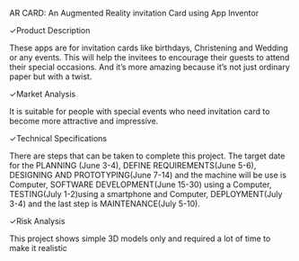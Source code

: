 AR CARD: An Augmented Reality invitation Card using App Inventor

✓Product Description

These apps are for invitation cards like birthdays, 
Christening and Wedding or any events. This will help the invitees to encourage
their guests to attend their special occasions. And it’s more amazing because it’s not 
just ordinary paper but with a twist.

✓Market Analysis

It is suitable for people with special events who
need invitation card to become more attractive and impressive.

✓Technical Specifications 

There are steps that can be taken to complete this project.
The target date for the PLANNING (June 3-4), DEFINE REQUIREMENTS(June 5-6), 
DESIGNING AND PROTOTYPING(June 7-14) and the machine  will be use is Computer, 
SOFTWARE DEVELOPMENT(June 15-30) using a Computer, TESTING(July 1-2)using a smartphone and Computer, 
DEPLOYMENT(July 3-4) and the last step is MAINTENANCE(July 5-10).

✓Risk Analysis

This project shows simple 3D models only and required a lot of 
time to make it realistic
